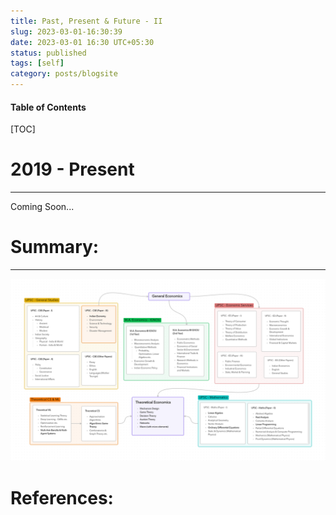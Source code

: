 ```yaml
---
title: Past, Present & Future - II
slug: 2023-03-01-16:30:39
date: 2023-03-01 16:30 UTC+05:30
status: published
tags: [self]
category: posts/blogsite
---
```


<h4>Table of Contents</h4>
[TOC]




# 2019 - Present
---
Coming Soon...

# Summary:
---

![](images/2019%20-%20Present.png)


# References: